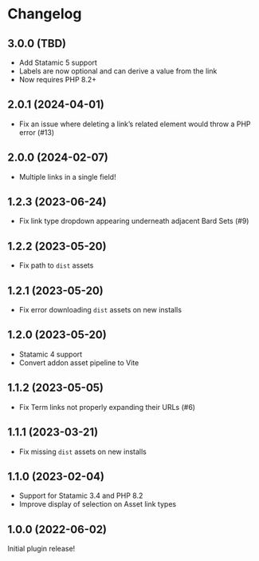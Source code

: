 # Changelog

## 3.0.0 (TBD)
- Add Statamic 5 support
- Labels are now optional and can derive a value from the link
- Now requires PHP 8.2+

## 2.0.1 (2024-04-01)
- Fix an issue where deleting a link’s related element would throw a PHP error (#13)

## 2.0.0 (2024-02-07)
- Multiple links in a single field!

## 1.2.3 (2023-06-24)
- Fix link type dropdown appearing underneath adjacent Bard Sets (#9)

## 1.2.2 (2023-05-20)
- Fix path to `dist` assets

## 1.2.1 (2023-05-20)
- Fix error downloading `dist` assets on new installs

## 1.2.0 (2023-05-20)
- Statamic 4 support
- Convert addon asset pipeline to Vite

## 1.1.2 (2023-05-05)
- Fix Term links not properly expanding their URLs (#6)

## 1.1.1 (2023-03-21)
- Fix missing `dist` assets on new installs

## 1.1.0 (2023-02-04)
- Support for Statamic 3.4 and PHP 8.2
- Improve display of selection on Asset link types

## 1.0.0 (2022-06-02)
Initial plugin release!
